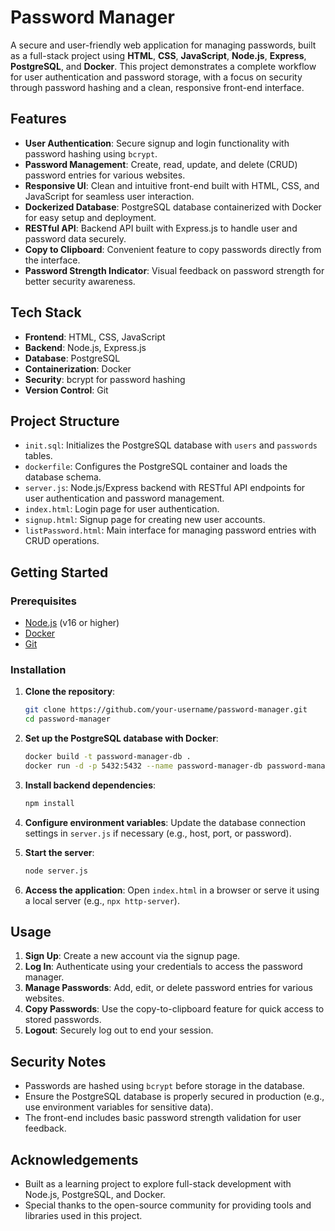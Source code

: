 # Password Manager

A secure and user-friendly web application for managing passwords, built as a full-stack project using **HTML**, **CSS**, **JavaScript**, **Node.js**, **Express**, **PostgreSQL**, and **Docker**. This project demonstrates a complete workflow for user authentication and password storage, with a focus on security through password hashing and a clean, responsive front-end interface.

## Features

- **User Authentication**: Secure signup and login functionality with password hashing using `bcrypt`.
- **Password Management**: Create, read, update, and delete (CRUD) password entries for various websites.
- **Responsive UI**: Clean and intuitive front-end built with HTML, CSS, and JavaScript for seamless user interaction.
- **Dockerized Database**: PostgreSQL database containerized with Docker for easy setup and deployment.
- **RESTful API**: Backend API built with Express.js to handle user and password data securely.
- **Copy to Clipboard**: Convenient feature to copy passwords directly from the interface.
- **Password Strength Indicator**: Visual feedback on password strength for better security awareness.

## Tech Stack

- **Frontend**: HTML, CSS, JavaScript
- **Backend**: Node.js, Express.js
- **Database**: PostgreSQL
- **Containerization**: Docker
- **Security**: bcrypt for password hashing
- **Version Control**: Git

## Project Structure

- `init.sql`: Initializes the PostgreSQL database with `users` and `passwords` tables.
- `dockerfile`: Configures the PostgreSQL container and loads the database schema.
- `server.js`: Node.js/Express backend with RESTful API endpoints for user authentication and password management.
- `index.html`: Login page for user authentication.
- `signup.html`: Signup page for creating new user accounts.
- `listPassword.html`: Main interface for managing password entries with CRUD operations.

## Getting Started

### Prerequisites

- [Node.js](https://nodejs.org/) (v16 or higher)
- [Docker](https://www.docker.com/)
- [Git](https://git-scm.com/)

### Installation

1. **Clone the repository**:

   ```bash
   git clone https://github.com/your-username/password-manager.git
   cd password-manager
   ```

2. **Set up the PostgreSQL database with Docker**:

   ```bash
   docker build -t password-manager-db .
   docker run -d -p 5432:5432 --name password-manager-db password-manager-db
   ```

3. **Install backend dependencies**:

   ```bash
   npm install
   ```

4. **Configure environment variables**:
   Update the database connection settings in `server.js` if necessary (e.g., host, port, or password).

5. **Start the server**:

   ```bash
   node server.js
   ```

6. **Access the application**:
   Open `index.html` in a browser or serve it using a local server (e.g., `npx http-server`).

## Usage

1. **Sign Up**: Create a new account via the signup page.
2. **Log In**: Authenticate using your credentials to access the password manager.
3. **Manage Passwords**: Add, edit, or delete password entries for various websites.
4. **Copy Passwords**: Use the copy-to-clipboard feature for quick access to stored passwords.
5. **Logout**: Securely log out to end your session.

## Security Notes

- Passwords are hashed using `bcrypt` before storage in the database.
- Ensure the PostgreSQL database is properly secured in production (e.g., use environment variables for sensitive data).
- The front-end includes basic password strength validation for user feedback.

## Acknowledgements

- Built as a learning project to explore full-stack development with Node.js, PostgreSQL, and Docker.
- Special thanks to the open-source community for providing tools and libraries used in this project.
